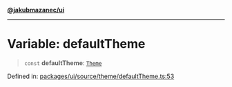 [**@jakubmazanec/ui**](../README.md)

---

# Variable: defaultTheme

> `const` **defaultTheme**: [`Theme`](../type-aliases/Theme.md)

Defined in:
[packages/ui/source/theme/defaultTheme.ts:53](https://github.com/jakubmazanec/tools/blob/76a9140b954a789a6120dd2126b179ec0180d7e9/packages/ui/source/theme/defaultTheme.ts#L53)
